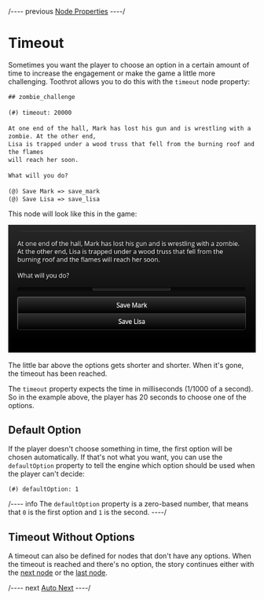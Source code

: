 
/---- previous
[Node Properties](node-properties.md)
----/

# Timeout

Sometimes you want the player to choose an option in a certain amount of time to increase
the engagement or make the game a little more challenging. Toothrot allows you to do this
with the `timeout` node property:

```toothrot
## zombie_challenge

(#) timeout: 20000

At one end of the hall, Mark has lost his gun and is wrestling with a zombie. At the other end,
Lisa is trapped under a wood truss that fell from the burning roof and the flames
will reach her soon.

What will you do?

(@) Save Mark => save_mark
(@) Save Lisa => save_lisa
```

This node will look like this in the game:

![Zombies attack!](../../images/option-timeout-example.png)

The little bar above the options gets shorter and shorter. When it's gone, the timeout has been
reached.

The `timeout` property expects the time in milliseconds (1/1000 of a second). So in the example
above, the player has 20 seconds to choose one of the options.

## Default Option

If the player doesn't choose something in time, the first option will be chosen automatically.
If that's not what you want, you can use the `defaultOption` property to tell the engine
which option should be used when the player can't decide:

```toothrot
(#) defaultOption: 1
```

/---- info
The `defaultOption` property is a zero-based number, that means that `0` is the first option
and `1` is the second.
----/

## Timeout Without Options

A timeout can also be defined for nodes that don't have any options. When the timeout is reached
and there's no option, the story continues either with the [next node](next-node.md) or
the [last node](return-to-last.md).

/---- next
[Auto Next](auto-next.md)
----/
